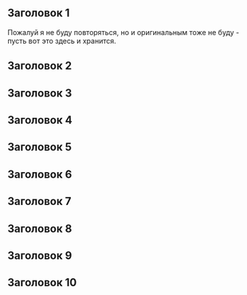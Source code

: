 ## Заголовок 1
Пожалуй я не буду повторяться, но и оригинальным тоже не буду - пусть вот это здесь и хранится.
## Заголовок 2
## Заголовок 3
## Заголовок 4
## Заголовок 5
## Заголовок 6
## Заголовок 7
## Заголовок 8
## Заголовок 9
## Заголовок 10